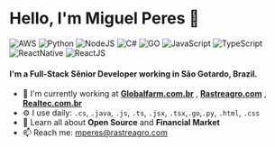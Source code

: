 # Hello, I'm Miguel Peres 👋

![AWS](https://img.shields.io/badge/AWS-Intermediate-blue)
![Python](https://img.shields.io/badge/Python-Expert-orange)
![NodeJS](https://img.shields.io/badge/Node%20JS-Expert-green)
![C#](https://img.shields.io/badge/CSharp-Intermediate-green)
![GO](https://img.shields.io/badge/GO-Intermediate-lightgrey)
![JavaScript](https://img.shields.io/badge/JavaScript-Expert-yellow)
![TypeScript](https://img.shields.io/badge/TypeScript-Expert-lightgrey)
![ReactNative](https://img.shields.io/badge/React%20Native-Expert-9cf)
![ReactJS](https://img.shields.io/badge/React%20JS-Expert-9cf)

#### I'm a Full-Stack Sênior Developer working in São Gotardo, Brazil.

- 🏢 I'm currently working at **[Globalfarm.com.br](https://globalfarm.com.br)** , **[Rastreagro.com](https://rastreagro.com)** , **[Realtec.com.br](https://realtec.com.br)**
- ⚙️ I use daily: `.cs`, `.java`, `.js`, `.ts`,  `.jsx`, `.tsx`,`.go`,`.py`, `.html`, `.css`
- 🌱 Learn all about **Open Source** and **Financial Market**
- 📫 Reach me: [mperes@rastreagro.com](mailto://mperes@rastreagro.com)
